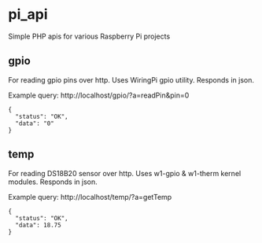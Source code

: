 # pi_api
Simple PHP apis for various Raspberry Pi projects

## gpio
For reading gpio pins over http. Uses WiringPi gpio utility. Responds in json.

Example query: http://localhost/gpio/?a=readPin&pin=0
```
{
  "status": "OK",
  "data": "0"
}
```

## temp
For reading DS18B20 sensor over http. Uses w1-gpio & w1-therm kernel modules. Responds in json.

Example query: http://localhost/temp/?a=getTemp
```
{
  "status": "OK",
  "data": 18.75
}
```
